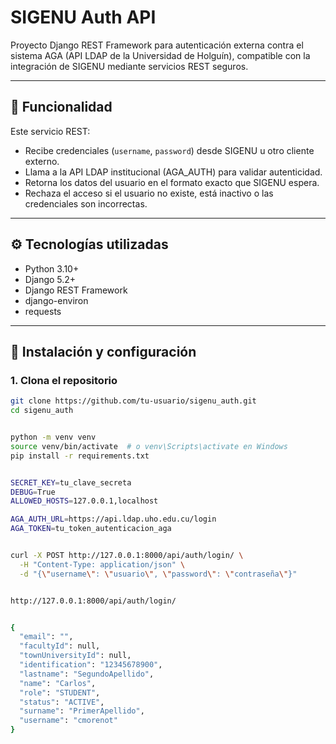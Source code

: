 # SIGENU Auth API

Proyecto Django REST Framework para autenticación externa contra el sistema AGA (API LDAP de la Universidad de Holguín), compatible con la integración de SIGENU mediante servicios REST seguros.

---

## 🔐 Funcionalidad

Este servicio REST:

- Recibe credenciales (`username`, `password`) desde SIGENU u otro cliente externo.
- Llama a la API LDAP institucional (AGA_AUTH) para validar autenticidad.
- Retorna los datos del usuario en el formato exacto que SIGENU espera.
- Rechaza el acceso si el usuario no existe, está inactivo o las credenciales son incorrectas.

---

## ⚙️ Tecnologías utilizadas

- Python 3.10+
- Django 5.2+
- Django REST Framework
- django-environ
- requests

---

## 🚀 Instalación y configuración

### 1. Clona el repositorio

```bash
git clone https://github.com/tu-usuario/sigenu_auth.git
cd sigenu_auth


python -m venv venv
source venv/bin/activate  # o venv\Scripts\activate en Windows
pip install -r requirements.txt


SECRET_KEY=tu_clave_secreta
DEBUG=True
ALLOWED_HOSTS=127.0.0.1,localhost

AGA_AUTH_URL=https://api.ldap.uho.edu.cu/login
AGA_TOKEN=tu_token_autenticacion_aga


curl -X POST http://127.0.0.1:8000/api/auth/login/ \
  -H "Content-Type: application/json" \
  -d "{\"username\": \"usuario\", \"password\": \"contraseña\"}"


http://127.0.0.1:8000/api/auth/login/


{
  "email": "",
  "facultyId": null,
  "townUniversityId": null,
  "identification": "12345678900",
  "lastname": "SegundoApellido",
  "name": "Carlos",
  "role": "STUDENT",
  "status": "ACTIVE",
  "surname": "PrimerApellido",
  "username": "cmorenot"
}
